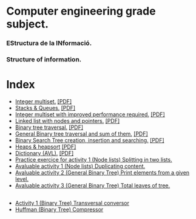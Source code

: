 # Computer engineering grade subject.

### EStructura de la INformació.

### Structure of information.

# Index


* [Integer multiset.](https://github.com/iluque95/ESIN/tree/master/Session1) [[PDF]](https://github.com/iluque95/ESIN/blob/master/Session1/sessio1.pdf)
* [Stacks & Queues.](https://github.com/iluque95/ESIN/blob/master/Session2) [[PDF]](https://github.com/iluque95/ESIN/blob/master/Session2/sessio2.pdf)
* [Integer multiset with improved performance required.](https://github.com/iluque95/ESIN/blob/master/Session3) [[PDF]](https://github.com/iluque95/ESIN/blob/master/Session3/sessio3.pdf)
* [Linked list with nodes and pointers.](https://github.com/iluque95/ESIN/blob/master/Session4) [[PDF]](https://github.com/iluque95/ESIN/blob/master/Session4/sessio4.pdf)
* [Binary tree traversal.](https://github.com/iluque95/ESIN/blob/master/Session5) [[PDF]](https://github.com/iluque95/ESIN/blob/master/Session5/sessio5.pdf)
* [General Binary tree traversal and sum of them.](https://github.com/iluque95/ESIN/blob/master/Session6) [[PDF]](https://github.com/iluque95/ESIN/blob/master/Session6/sessio6.pdf)
* [Binary Search Tree creation, insertion and searching.](https://github.com/iluque95/ESIN/blob/master/Session7) [[PDF]](https://github.com/iluque95/ESIN/blob/master/Session7)
* [Heaps & heapsort](https://github.com/iluque95/ESIN/blob/master/Session8) [[PDF]](https://github.com/iluque95/ESIN/blob/master/Session8/sessio8.pdf)
* [Dictionary (AVL).](https://github.com/iluque95/ESIN/blob/master/Dictionary/) [[PDF]](https://github.com/iluque95/ESIN/blob/master/Dictionary/X68607_ca/problem.pdf)
* [Practice exercice for activity 1 (Node lists) Splitting in two lists.](https://github.com/iluque95/ESIN/tree/master/Activity3)
* [Avaluable activity 1 (Node lists) Duplicating content.](https://github.com/iluque95/ESIN/tree/master/Activity1)
* [Avaluable activity 2 (General Binary Tree) Print elements from a given level.](https://github.com/iluque95/ESIN/tree/master/Activity2)
* [Avaluable activity 3 (General Binary Tree) Total leaves of tree.](https://github.com/iluque95/ESIN/tree/master/Activity3)
##
* [Activity 1 (Binary Tree) Transversal conversor](https://github.com/iluque95/ESIN/tree/master/First_time/ESIN_old/PR)
* [Huffman (Binary Tree) Compressor](https://github.com/iluque95/ESIN/tree/master/First_time/ESIN_old/PR3)
